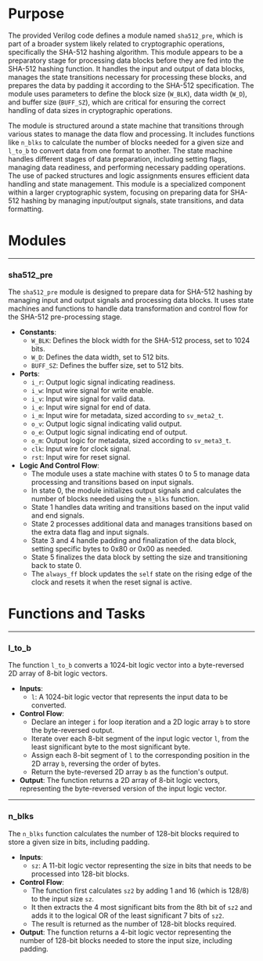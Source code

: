 # Purpose
The provided Verilog code defines a module named `sha512_pre`, which is part of a broader system likely related to cryptographic operations, specifically the SHA-512 hashing algorithm. This module appears to be a preparatory stage for processing data blocks before they are fed into the SHA-512 hashing function. It handles the input and output of data blocks, manages the state transitions necessary for processing these blocks, and prepares the data by padding it according to the SHA-512 specification. The module uses parameters to define the block size (`W_BLK`), data width (`W_D`), and buffer size (`BUFF_SZ`), which are critical for ensuring the correct handling of data sizes in cryptographic operations.

The module is structured around a state machine that transitions through various states to manage the data flow and processing. It includes functions like `n_blks` to calculate the number of blocks needed for a given size and `l_to_b` to convert data from one format to another. The state machine handles different stages of data preparation, including setting flags, managing data readiness, and performing necessary padding operations. The use of packed structures and logic assignments ensures efficient data handling and state management. This module is a specialized component within a larger cryptographic system, focusing on preparing data for SHA-512 hashing by managing input/output signals, state transitions, and data formatting.
# Modules

---
### sha512\_pre
The `sha512_pre` module is designed to prepare data for SHA-512 hashing by managing input and output signals and processing data blocks. It uses state machines and functions to handle data transformation and control flow for the SHA-512 pre-processing stage.
- **Constants**:
    - `W_BLK`: Defines the block width for the SHA-512 process, set to 1024 bits.
    - `W_D`: Defines the data width, set to 512 bits.
    - `BUFF_SZ`: Defines the buffer size, set to 512 bits.
- **Ports**:
    - `i_r`: Output logic signal indicating readiness.
    - `i_w`: Input wire signal for write enable.
    - `i_v`: Input wire signal for valid data.
    - `i_e`: Input wire signal for end of data.
    - `i_m`: Input wire for metadata, sized according to `sv_meta2_t`.
    - `o_v`: Output logic signal indicating valid output.
    - `o_e`: Output logic signal indicating end of output.
    - `o_m`: Output logic for metadata, sized according to `sv_meta3_t`.
    - `clk`: Input wire for clock signal.
    - `rst`: Input wire for reset signal.
- **Logic And Control Flow**:
    - The module uses a state machine with states 0 to 5 to manage data processing and transitions based on input signals.
    - In state 0, the module initializes output signals and calculates the number of blocks needed using the `n_blks` function.
    - State 1 handles data writing and transitions based on the input valid and end signals.
    - State 2 processes additional data and manages transitions based on the extra data flag and input signals.
    - State 3 and 4 handle padding and finalization of the data block, setting specific bytes to 0x80 or 0x00 as needed.
    - State 5 finalizes the data block by setting the size and transitioning back to state 0.
    - The `always_ff` block updates the `self` state on the rising edge of the clock and resets it when the reset signal is active.


# Functions and Tasks

---
### l\_to\_b
The function `l_to_b` converts a 1024-bit logic vector into a byte-reversed 2D array of 8-bit logic vectors.
- **Inputs**:
    - `l`: A 1024-bit logic vector that represents the input data to be converted.
- **Control Flow**:
    - Declare an integer `i` for loop iteration and a 2D logic array `b` to store the byte-reversed output.
    - Iterate over each 8-bit segment of the input logic vector `l`, from the least significant byte to the most significant byte.
    - Assign each 8-bit segment of `l` to the corresponding position in the 2D array `b`, reversing the order of bytes.
    - Return the byte-reversed 2D array `b` as the function's output.
- **Output**: The function returns a 2D array of 8-bit logic vectors, representing the byte-reversed version of the input logic vector.


---
### n\_blks
The `n_blks` function calculates the number of 128-bit blocks required to store a given size in bits, including padding.
- **Inputs**:
    - `sz`: A 11-bit logic vector representing the size in bits that needs to be processed into 128-bit blocks.
- **Control Flow**:
    - The function first calculates `sz2` by adding 1 and 16 (which is 128/8) to the input size `sz`.
    - It then extracts the 4 most significant bits from the 8th bit of `sz2` and adds it to the logical OR of the least significant 7 bits of `sz2`.
    - The result is returned as the number of 128-bit blocks required.
- **Output**: The function returns a 4-bit logic vector representing the number of 128-bit blocks needed to store the input size, including padding.



